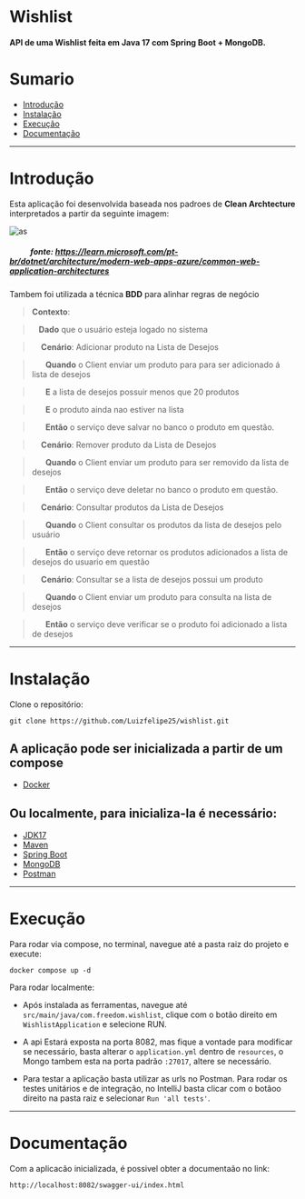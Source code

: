 #  Wishlist

#### API de uma Wishlist feita em Java 17 com Spring Boot + MongoDB.

# Sumario <!-- omit in toc -->
- [Introdução](#introdução)
- [Instalação](#instalação)
- [Execução](#execução)
- [Documentação](#documentação)

---

# Introdução
Esta aplicação foi desenvolvida baseada nos padroes de  **Clean Archtecture** interpretados a partir da seguinte imagem:

![as](https://github.com/Luizfelipe25/cardAPI/assets/69943563/9752d257-00a1-4573-a5a6-266d98496e4b)
##### &nbsp;&nbsp;&nbsp;&nbsp;&nbsp;&nbsp;&nbsp;&nbsp;&nbsp;&nbsp; fonte: https://learn.microsoft.com/pt-br/dotnet/architecture/modern-web-apps-azure/common-web-application-architectures

Tambem foi utilizada a técnica **BDD** para alinhar regras de negócio
> **Contexto**: 

> &nbsp;&nbsp;  **Dado** que o usuário esteja logado no sistema

> &nbsp;&nbsp;&nbsp;&nbsp;**Cenário**: Adicionar produto na Lista de Desejos

> &nbsp;&nbsp;&nbsp;&nbsp;&nbsp;&nbsp;**Quando** o Client enviar um produto para para ser adicionado á lista de desejos

> &nbsp;&nbsp;&nbsp;&nbsp;&nbsp;&nbsp;**E** a lista de desejos possuir menos que 20 produtos

> &nbsp;&nbsp;&nbsp;&nbsp;&nbsp;&nbsp;**E** o produto ainda nao estiver na lista

> &nbsp;&nbsp;&nbsp;&nbsp;&nbsp;&nbsp;**Então** o serviço deve salvar no banco o produto em questão.

> &nbsp;&nbsp;&nbsp;&nbsp;**Cenário**: Remover produto da Lista de Desejos

> &nbsp;&nbsp;&nbsp;&nbsp;&nbsp;&nbsp;**Quando** o Client enviar um produto para ser removido da lista de desejos 

> &nbsp;&nbsp;&nbsp;&nbsp;&nbsp;&nbsp;**Então** o serviço deve deletar no banco o produto em questão.

> &nbsp;&nbsp;&nbsp;&nbsp;**Cenário**: Consultar produtos da Lista de Desejos

> &nbsp;&nbsp;&nbsp;&nbsp;&nbsp;&nbsp;**Quando** o Client consultar os produtos da lista de desejos pelo usuário

> &nbsp;&nbsp;&nbsp;&nbsp;&nbsp;&nbsp;**Então** o serviço deve retornar os produtos adicionados a lista de desejos do usuario em questão

> &nbsp;&nbsp;&nbsp;&nbsp;**Cenário**: Consultar se a lista de desejos possui um produto

> &nbsp;&nbsp;&nbsp;&nbsp;&nbsp;&nbsp;**Quando** o Client enviar um produto para consulta na lista de desejos 

> &nbsp;&nbsp;&nbsp;&nbsp;&nbsp;&nbsp;**Então** o serviço deve verificar se o produto foi adicionado a lista de desejos

---

# Instalação
Clone o repositório:

    git clone https://github.com/Luizfelipe25/wishlist.git
    
## A aplicação pode ser inicializada a partir de um compose
- [Docker](https://www.digitalocean.com/community/tutorials/how-to-install-and-use-docker-compose-on-ubuntu-20-04)

## Ou localmente, para inicializa-la é necessário:
- [JDK17](https://openjdk.java.net/install/)
- [Maven](https://maven.apache.org/)
- [Spring Boot](https://spring.io/projects/spring-boot)
- [MongoDB](https://www.mongodb.com/docs/manual/installation/) 
- [Postman](https://learning.postman.com/docs/getting-started/installation-and-updates/)

---

# Execução

Para rodar via compose, no terminal, navegue até a pasta raiz do projeto e execute:

    docker compose up -d
   

Para rodar localmente:
* Após instalada as ferramentas, navegue até `src/main/java/com.freedom.wishlist`, clique com o botão direito em `WishlistApplication` e selecione RUN.

* A api Estará exposta na porta 8082, mas fique a vontade para modificar se necessário, basta alterar o `application.yml` dentro de `resources`, o Mongo tambem esta na porta padrão `:27017`, altere se necessário.

* Para testar a aplicação basta utilizar as urls no Postman. Para rodar os testes unitários e de integração, no IntelliJ basta clicar com o botãoo direito na pasta raiz e selecionar  `Run 'all tests'`.
---

# Documentação
Com a aplicacão inicializada, é possivel obter a documentaão no link:

```
http://localhost:8082/swagger-ui/index.html
```

